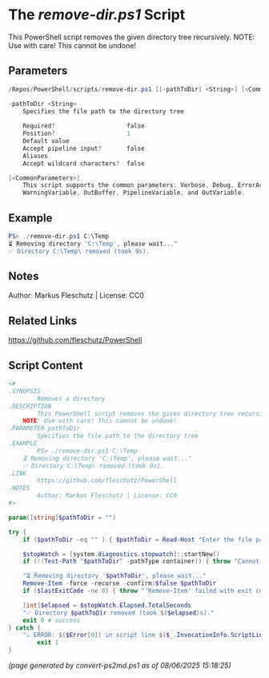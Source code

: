 The *remove-dir.ps1* Script
===========================

This PowerShell script removes the given directory tree recursively.
NOTE: Use with care! This cannot be undone!

Parameters
----------
```powershell
/Repos/PowerShell/scripts/remove-dir.ps1 [[-pathToDir] <String>] [<CommonParameters>]

-pathToDir <String>
    Specifies the file path to the directory tree
    
    Required?                    false
    Position?                    1
    Default value                
    Accept pipeline input?       false
    Aliases                      
    Accept wildcard characters?  false

[<CommonParameters>]
    This script supports the common parameters: Verbose, Debug, ErrorAction, ErrorVariable, WarningAction, 
    WarningVariable, OutBuffer, PipelineVariable, and OutVariable.
```

Example
-------
```powershell
PS> ./remove-dir.ps1 C:\Temp
⏳ Removing directory 'C:\Temp', please wait..."
✅ Directory C:\Temp\ removed (took 9s).

```

Notes
-----
Author: Markus Fleschutz | License: CC0

Related Links
-------------
https://github.com/fleschutz/PowerShell

Script Content
--------------
```powershell
<#
.SYNOPSIS
        Removes a directory
.DESCRIPTION
        This PowerShell script removes the given directory tree recursively.
	NOTE: Use with care! This cannot be undone!
.PARAMETER pathToDir
        Specifies the file path to the directory tree
.EXAMPLE
        PS> ./remove-dir.ps1 C:\Temp
	⏳ Removing directory 'C:\Temp', please wait..."
	✅ Directory C:\Temp\ removed (took 9s).
.LINK
        https://github.com/fleschutz/PowerShell
.NOTES
        Author: Markus Fleschutz | License: CC0
#>

param([string]$pathToDir = "")

try {
	if ($pathToDir -eq "" ) { $pathToDir = Read-Host "Enter the file path to the obsolete directory" }

	$stopWatch = [system.diagnostics.stopwatch]::startNew()
	if (!(Test-Path "$pathToDir" -pathType container)) { throw "Cannot access directory '$pathToDir'" }

	"⏳ Removing directory '$pathToDir', please wait..."
	Remove-Item -force -recurse -confirm:$false $pathToDir
	if ($lastExitCode -ne 0) { throw "'Remove-Item' failed with exit code $lastExitCode" }

	[int]$elapsed = $stopWatch.Elapsed.TotalSeconds
	"✅ Directory $pathToDir removed (took $($elapsed)s)."
	exit 0 # success
} catch {
	"⚠️ ERROR: $($Error[0]) in script line $($_.InvocationInfo.ScriptLineNumber)."
        exit 1
}
```

*(page generated by convert-ps2md.ps1 as of 08/06/2025 15:18:25)*
